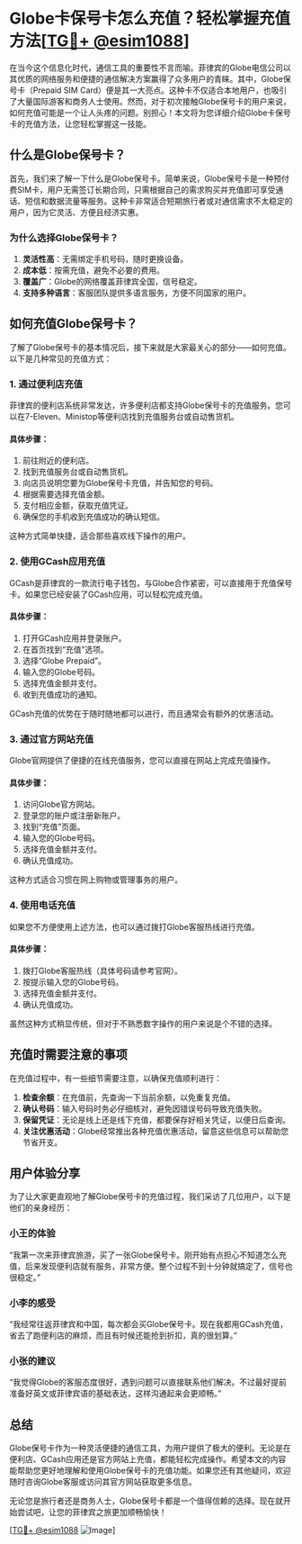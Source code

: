# Globe卡保号卡怎么充值？轻松掌握充值方法[[TG💪+ @esim1088](https://t.me/s/esim1088)]

在当今这个信息化时代，通信工具的重要性不言而喻。菲律宾的Globe电信公司以其优质的网络服务和便捷的通信解决方案赢得了众多用户的青睐。其中，Globe保号卡（Prepaid SIM Card）便是其一大亮点。这种卡不仅适合本地用户，也吸引了大量国际游客和商务人士使用。然而，对于初次接触Globe保号卡的用户来说，如何充值可能是一个让人头疼的问题。别担心！本文将为您详细介绍Globe卡保号卡的充值方法，让您轻松掌握这一技能。

## 什么是Globe保号卡？

首先，我们来了解一下什么是Globe保号卡。简单来说，Globe保号卡是一种预付费SIM卡，用户无需签订长期合同，只需根据自己的需求购买并充值即可享受通话、短信和数据流量等服务。这种卡非常适合短期旅行者或对通信需求不太稳定的用户，因为它灵活、方便且经济实惠。

### 为什么选择Globe保号卡？

1. **灵活性高**：无需绑定手机号码，随时更换设备。
2. **成本低**：按需充值，避免不必要的费用。
3. **覆盖广**：Globe的网络覆盖菲律宾全国，信号稳定。
4. **支持多种语言**：客服团队提供多语言服务，方便不同国家的用户。

## 如何充值Globe保号卡？

了解了Globe保号卡的基本情况后，接下来就是大家最关心的部分——如何充值。以下是几种常见的充值方式：

### 1. 通过便利店充值

菲律宾的便利店系统非常发达，许多便利店都支持Globe保号卡的充值服务。您可以在7-Eleven、Ministop等便利店找到充值服务台或自动售货机。

#### 具体步骤：
1. 前往附近的便利店。
2. 找到充值服务台或自动售货机。
3. 向店员说明您要为Globe保号卡充值，并告知您的号码。
4. 根据需要选择充值金额。
5. 支付相应金额，获取充值凭证。
6. 确保您的手机收到充值成功的确认短信。

这种方式简单快捷，适合那些喜欢线下操作的用户。

### 2. 使用GCash应用充值

GCash是菲律宾的一款流行电子钱包，与Globe合作紧密，可以直接用于充值保号卡。如果您已经安装了GCash应用，可以轻松完成充值。

#### 具体步骤：
1. 打开GCash应用并登录账户。
2. 在首页找到“充值”选项。
3. 选择“Globe Prepaid”。
4. 输入您的Globe号码。
5. 选择充值金额并支付。
6. 收到充值成功的通知。

GCash充值的优势在于随时随地都可以进行，而且通常会有额外的优惠活动。

### 3. 通过官方网站充值

Globe官网提供了便捷的在线充值服务，您可以直接在网站上完成充值操作。

#### 具体步骤：
1. 访问Globe官方网站。
2. 登录您的账户或注册新账户。
3. 找到“充值”页面。
4. 输入您的Globe号码。
5. 选择充值金额并支付。
6. 确认充值成功。

这种方式适合习惯在网上购物或管理事务的用户。

### 4. 使用电话充值

如果您不方便使用上述方法，也可以通过拨打Globe客服热线进行充值。

#### 具体步骤：
1. 拨打Globe客服热线（具体号码请参考官网）。
2. 按提示输入您的Globe号码。
3. 选择充值金额并支付。
4. 确认充值成功。

虽然这种方式稍显传统，但对于不熟悉数字操作的用户来说是个不错的选择。

## 充值时需要注意的事项

在充值过程中，有一些细节需要注意，以确保充值顺利进行：

1. **检查余额**：在充值前，先查询一下当前余额，以免重复充值。
2. **确认号码**：输入号码时务必仔细核对，避免因错误号码导致充值失败。
3. **保留凭证**：无论是线上还是线下充值，都要保存好相关凭证，以便日后查询。
4. **关注优惠活动**：Globe经常推出各种充值优惠活动，留意这些信息可以帮助您节省开支。

## 用户体验分享

为了让大家更直观地了解Globe保号卡的充值过程，我们采访了几位用户，以下是他们的亲身经历：

### 小王的体验
“我第一次来菲律宾旅游，买了一张Globe保号卡。刚开始有点担心不知道怎么充值，后来发现便利店就有服务，非常方便。整个过程不到十分钟就搞定了，信号也很稳定。”

### 小李的感受
“我经常往返菲律宾和中国，每次都会买Globe保号卡。现在我都用GCash充值，省去了跑便利店的麻烦，而且有时候还能抢到折扣，真的很划算。”

### 小张的建议
“我觉得Globe的客服态度很好，遇到问题可以直接联系他们解决。不过最好提前准备好英文或菲律宾语的基础表达，这样沟通起来会更顺畅。”

## 总结

Globe保号卡作为一种灵活便捷的通信工具，为用户提供了极大的便利。无论是在便利店、GCash应用还是官方网站上充值，都能轻松完成操作。希望本文的内容能帮助您更好地理解和使用Globe保号卡的充值功能。如果您还有其他疑问，欢迎随时咨询Globe客服或访问其官方网站获取更多信息。

无论您是旅行者还是商务人士，Globe保号卡都是一个值得信赖的选择。现在就开始尝试吧，让您的菲律宾之旅更加顺畅愉快！

[[TG💪+ @esim1088](https://t.me/s/esim1088) ![Image](https://i.postimg.cc/4NQfJmqS/Snipaste-2025-05-13-00-14-12.png)]